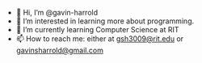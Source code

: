 - 👋 Hi, I’m @gavin-harrold
- 👀 I’m interested in learning more about programming.
- 🌱 I’m currently learning Computer Science at RIT
- 📫 How to reach me: either at gsh3009@rit.edu or gavinsharrold@gmail.com

<!---
gavin-harrold/gavin-harrold is a ✨ special ✨ repository because its `README.md` (this file) appears on your GitHub profile.
You can click the Preview link to take a look at your changes.
--->

